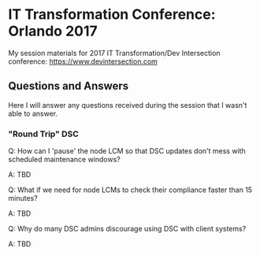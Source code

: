 # IT Transformation Conference: Orlando 2017
My session materials for 2017 IT Transformation/Dev Intersection conference: https://www.devintersection.com

## Questions and Answers
Here I will answer any questions received during the session that I wasn't able to answer.

### "Round Trip" DSC
Q: How can I 'pause' the node LCM so that DSC updates don't mess with scheduled maintenance windows?

A: TBD

Q: What if we need for node LCMs to check their compliance faster than 15 minutes?

A: TBD

Q: Why do many DSC admins discourage using DSC with client systems?

A: TBD

